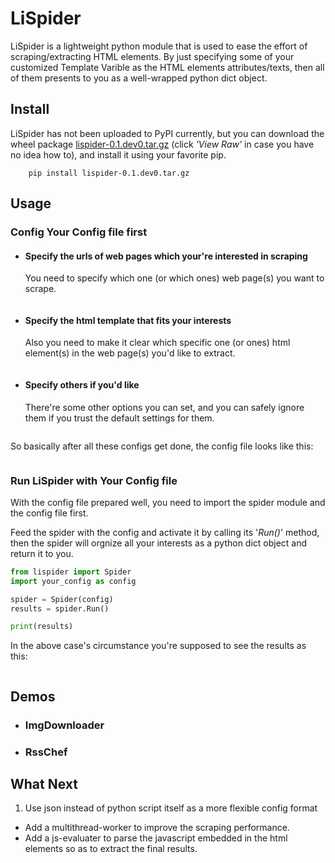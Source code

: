 # LiSpiderLiSpider is a lightweight python module that is used to ease the effort of scraping/extracting HTML elements. By just specifying some of your customized Template Varible as the HTML elements attributes/texts, then all of them presents to you as a well-wrapped python dict object.## InstallLiSpider has not been uploaded to PyPI currently, but you can download the wheel package [lispider-0.1.dev0.tar.gz](https://github.com/jay7n/LiSpider/blob/master/dist/lispider-0.1.dev0.tar.gz) (click _'View Raw'_ in case you have no idea how to), and install it using your favorite pip.```    pip install lispider-0.1.dev0.tar.gz```## Usage### Config Your Config file first* #### Specify the urls of web pages which your're interested in scraping    You need to specify which one (or which ones) web page(s) you want to scrape.    ```    ```* #### Specify the html template that fits your interests    Also you need to make it clear which specific one (or ones) html element(s) in the web page(s) you'd like to extract.    ```    ```* #### Specify others if you'd like    There're some other options you can set, and you can safely ignore them if you trust the default settings for them.    ```    ```So basically after all these configs get done, the config file looks like this:``````### Run LiSpider with Your Config fileWith the config file prepared well, you need to import the spider module and the config file first.Feed the spider with the config and activate it by calling its '_Run()_' method, then the spider will orgnize all your interests as a python dict object and return it to you.``` pythonfrom lispider import Spiderimport your_config as configspider = Spider(config)results = spider.Run()print(results)```In the above case's circumstance you're supposed to see the results as this:``````## Demos* ### ImgDownloader* ### RssChef## What Next1. Use json instead of python script itself as a more flexible config format* Add a multithread-worker to improve the scraping performance.* Add a js-evaluater to parse the javascript embedded in the html elements so as to extract the final results.
